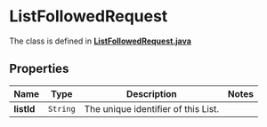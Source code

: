 

# ListFollowedRequest

The class is defined in **[ListFollowedRequest.java](../../src/main/java/example/micronaut/model/ListFollowedRequest.java)**

## Properties

Name | Type | Description | Notes
------------ | ------------- | ------------- | -------------
**listId** | `String` | The unique identifier of this List. | 



